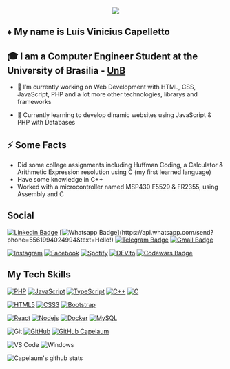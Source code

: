 
<div align="center">
  <img src= "https://github.com/capelaum/capelaum/raw/master/particles_emoji.gif" >
</div>

 ## :diamonds: My name is Luís Vinicius Capelletto
 ## :mortar_board: I am a Computer Engineer Student at the University of Brasilia - [UnB](https://www.unb.br/)
 
- 🔭 I’m currently working on Web Development with HTML, CSS, JavaScript, PHP and a lot more other technologies, librarys and frameworks

- 🌱 Currently learning to develop dinamic websites using JavaScript & PHP with Databases

## ⚡ Some Facts

- Did some college assignments including Huffman Coding, a Calculator & Arithmetic Expression resolution using C (my first learned language)
- Have some knowledge in C++
- Worked with a microcontroller named MSP430 F5529 & FR2355, using Assembly and C


## Social

[![Linkedin Badge](https://img.shields.io/badge/-LinkedIn-blue?style=flat-square&logo=Linkedin&logoColor=white&link=https://www.linkedin.com/in/luis-capelletto/)](https://www.linkedin.com/in/luis-capelletto/)
[![Whatsapp Badge](https://img.shields.io/badge/-Whatsapp-4CA143?style=flat-square&labelColor=4CA143&logo=whatsapp&logoColor=white&link=https://api.whatsapp.com/send?phone=5561994024994&text=Hello!)](https://api.whatsapp.com/send?phone=5561994024994&text=Hello!)
[![Telegram Badge](https://img.shields.io/badge/-Telegram-1ca0f1?style=flat-square&labelColor=1ca0f1&logo=telegram&logoColor=white&link=https://t.me/capellett)](https://t.me/capellett)
[![Gmail Badge](https://img.shields.io/badge/-Gmail-c14438?style=flat-square&logo=Gmail&logoColor=white&link=mailto:thecapellett@gmail.com)](mailto:thecapellett@gmail.com)

<a href="https://www.instagram.com/lv.capelletto" target="_blank"><img src="https://img.shields.io/badge/Instagram-%23E4405F.svg?&style=flat-square&logo=instagram&logoColor=white" alt="Instagram"></a>
<a href="https://www.facebook.com/luisvinicius.capelletto/" target="_blank"><img src="https://img.shields.io/badge/Facebook-%231877F2.svg?&style=flat-square&logo=facebook&logoColor=white" alt="Facebook"></a>
<a href="https://open.spotify.com/user/thecapela" target="_blank"><img src="https://img.shields.io/badge/Spotify-%231ED760.svg?&style=flat-square&logo=spotify&logoColor=white" alt="Spotify"></a>
<a href="https://dev.to/capelaum" target="_blank"><img src="https://img.shields.io/badge/DEV-%230A0A0A.svg?&style=flat-square&logo=DEV.to&logoColor=white" alt="DEV.to"></a>
[![Codewars Badge](https://www.codewars.com/users/capelaum/badges/micro)](https://www.codewars.com/users/capelaum/badges/micro)

## My Tech Skills
[![PHP](https://img.shields.io/badge/-PHP-black?style=flat-square&logo=php&link=https://github.com/capelaum/)](https://github.com/capelaum/)
[![JavaScript](https://img.shields.io/badge/-JavaScript-black?style=flat-square&logo=javascript&link=https://github.com/capelaum/)](https://github.com/capelaum/)
[![TypeScript](https://img.shields.io/badge/-TypeScript-007ACC?style=flat-square&logo=typescript&link=https://github.com/capelaum/)](https://github.com/capelaum/)
[![C++](https://img.shields.io/badge/-C++-00599C?style=flat-square&logo=c++&link=https://github.com/capelaum/)](https://github.com/capelaum/)
[![C](https://img.shields.io/badge/-A8B9CC?style=flat-square&logo=c&logoColor=white&link=https://github.com/capelaum/)](https://github.com/capelaum/)

[![HTML5](https://img.shields.io/badge/-HTML5-E34F26?style=flat-square&logo=html5&logoColor=white&link=https://github.com/capelaum/)](https://github.com/capelaum/)
[![CSS3](https://img.shields.io/badge/-CSS3-1572B6?style=flat-square&logo=css3&link=https://github.com/capelaum/)](https://github.com/capelaum/)
[![Bootstrap](https://img.shields.io/badge/-Bootstrap-563D7C?style=flat-square&logo=bootstrap&link=https://github.com/capelaum/)](https://github.com/capelaum/)

[![React](https://img.shields.io/badge/-React-black?style=flat-square&logo=react&link=https://github.com/capelaum/)](https://github.com/capelaum/)
[![Nodejs](https://img.shields.io/badge/-Nodejs-black?style=flat-square&logo=Node.js&link=https://github.com/capelaum/)](https://github.com/capelaum/)
[![Docker](https://img.shields.io/badge/-Docker-black?style=flat-square&logo=docker&link=https://github.com/capelaum/)](https://github.com/capelaum/)
[![MySQL](https://img.shields.io/badge/-MySQL-black?style=flat-square&logo=mysql&link=https://github.com/capelaum/)](https://github.com/capelaum/)

![Git](https://img.shields.io/badge/-Git-%23F05032?style=flat-square&logo=git&logoColor=%23ffffff)
[![GitHub](https://img.shields.io/badge/-GitHub-181717?style=flat-square&logo=github&link=https://github.com/capelaum/)](https://github.com/capelaum/)
[![GitHub Capelaum](https://img.shields.io/github/followers/capelaum?label=follow&style=social)](https://github.com/capelaum)

![VS Code](http://img.shields.io/badge/-VS%20Code-007ACC?style=flat-square&logo=visual-studio-code&logoColor=ffffff)
![Windows](http://img.shields.io/badge/-Windows-0078D6?style=flat-square&logo=windows&logoColor=ffffff)


![Capelaum's github stats](https://github-readme-stats.vercel.app/api?username=capelaum&show_icons=true&hide_border=true)
<!--
**capelaum/capelaum** is a ✨ _special_ ✨ repository because its `README.md` (this file) appears on your GitHub profile.

Here are some ideas to get you started:

- 🔭 I’m currently working on ...
- 🌱 I’m currently learning ...
- 👯 I’m looking to collaborate on ...
- 🤔 I’m looking for help with ...
- 💬 Ask me about ...
- 📫 How to reach me: ...
- 😄 Pronouns: ...
- ⚡ Fun fact: ...
-->
